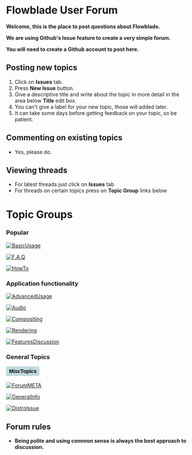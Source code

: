 # Flowblade User Forum

**Welcome, this is the place to post questions about Flowblade.**

**We are using Github's Issue feature to create a very simple forum.**

**You will need to create a Github account to post here.**

## Posting new topics
1. Click on **Issues** tab.
2. Press **New Issue** button.
3. Give a descriptive title and write about the topic in more detail in the area below **Title** edit box.
4. You can't give a label for your new topic, those will added later.
5. It can take some days before getting feedback on your topic, so be patient.

## Commenting on existing topics
  * Yes, please do.

## Viewing threads
  * For latest threads just click on **Issues** tab
  * For threads on certain topics press on **Topic Group** links below

# Topic Groups

### Popular

  [![BasicUsage](res/basicusage.png)](https://github.com/jliljebl/flowblade-forum/labels/BasicUsage)
  
  [![F.A.Q](res/faq.png)](https://github.com/jliljebl/flowblade-forum/labels/F.A.Q)
  
  [![HowTo](res/howto.png)](https://github.com/jliljebl/flowblade-forum/labels/HowTo)
  
### Application functionality
  
  [![AdvancedUsage](res/advancedusage.png)](https://github.com/jliljebl/flowblade-forum/labels/AdvancedUsage)
 
   [![Audio](res/audio.png)](https://github.com/jliljebl/flowblade-forum/labels/Audio)
 
  [![Compositing](res/compositing.png)](https://github.com/jliljebl/flowblade-forum/issues?q=is%3Aopen+is%3Aissue+label%3ACompositing)
  
  [![Rendering](res/rendered.png)](https://github.com/jliljebl/flowblade-forum/labels/Rendering)
  
  [![FeaturesDiscussion](res/featuresdiscussion.png)](https://github.com/jliljebl/flowblade-forum/labels/FeaturesDiscussion)

  
### General Topics
   [![MiscTopics](res/misctopics.png)](https://github.com/jliljebl/flowblade-forum/labels/MiscTopics)
    
  [![ForumMETA](res/forummeta.png)](https://github.com/jliljebl/flowblade-forum/labels/ForumMETA)
    
  [![GeneralInfo](res/generalinfo.png)](https://github.com/jliljebl/flowblade-forum/labels/GeneralInfo)

  [![DistroIssue](res/distroissue.png)](https://github.com/jliljebl/flowblade-forum/labels/DistroIssue)
    
  ## Forum rules
  * **Being polite and using common sense is always the best approach to discussion.**

  
  
